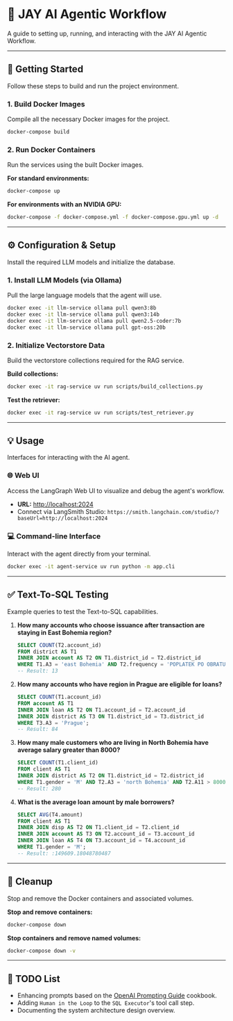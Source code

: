 # 🤖 JAY AI Agentic Workflow

A guide to setting up, running, and interacting with the JAY AI Agentic Workflow.

-----

## 🚀 Getting Started

Follow these steps to build and run the project environment.

### 1\. Build Docker Images

Compile all the necessary Docker images for the project.

```bash
docker-compose build
```

### 2\. Run Docker Containers

Run the services using the built Docker images.

**For standard environments:**

```bash
docker-compose up
```

**For environments with an NVIDIA GPU:**

```bash
docker-compose -f docker-compose.yml -f docker-compose.gpu.yml up -d
```

-----

## ⚙️ Configuration & Setup

Install the required LLM models and initialize the database.

### 1\. Install LLM Models (via Ollama)

Pull the large language models that the agent will use.

```bash
docker exec -it llm-service ollama pull qwen3:8b
docker exec -it llm-service ollama pull qwen3:14b
docker exec -it llm-service ollama pull qwen2.5-coder:7b
docker exec -it llm-service ollama pull gpt-oss:20b
```

### 2\. Initialize Vectorstore Data

Build the vectorstore collections required for the RAG service.

**Build collections:**

```bash
docker exec -it rag-service uv run scripts/build_collections.py
```

**Test the retriever:**

```bash
docker exec -it rag-service uv run scripts/test_retriever.py
```

-----

## 💡 Usage

Interfaces for interacting with the AI agent.

### 🌐 Web UI

Access the LangGraph Web UI to visualize and debug the agent's workflow.

  - **URL:** [http://localhost:2024](https://www.google.com/search?q=http://localhost:2024)
  - Connect via LangSmith Studio: `https://smith.langchain.com/studio/?baseUrl=http://localhost:2024`

### 💻 Command-line Interface

Interact with the agent directly from your terminal.

```bash
docker exec -it agent-service uv run python -m app.cli
```

-----

## ✅ Text-To-SQL Testing

Example queries to test the Text-to-SQL capabilities.

1.  **How many accounts who choose issuance after transaction are staying in East Bohemia region?**

    ```sql
    SELECT COUNT(T2.account_id) 
    FROM district AS T1 
    INNER JOIN account AS T2 ON T1.district_id = T2.district_id 
    WHERE T1.A3 = 'east Bohemia' AND T2.frequency = 'POPLATEK PO OBRATU';
    -- Result: 13
    ```

2.  **How many accounts who have region in Prague are eligible for loans?**

    ```sql
    SELECT COUNT(T1.account_id) 
    FROM account AS T1 
    INNER JOIN loan AS T2 ON T1.account_id = T2.account_id 
    INNER JOIN district AS T3 ON T1.district_id = T3.district_id 
    WHERE T3.A3 = 'Prague';
    -- Result: 84
    ```

3.  **How many male customers who are living in North Bohemia have average salary greater than 8000?**

    ```sql
    SELECT COUNT(T1.client_id) 
    FROM client AS T1 
    INNER JOIN district AS T2 ON T1.district_id = T2.district_id 
    WHERE T1.gender = 'M' AND T2.A3 = 'north Bohemia' AND T2.A11 > 8000;
    -- Result: 280
    ```

4.  **What is the average loan amount by male borrowers?**

    ```sql
    SELECT AVG(T4.amount) 
    FROM client AS T1 
    INNER JOIN disp AS T2 ON T1.client_id = T2.client_id 
    INNER JOIN account AS T3 ON T2.account_id = T3.account_id 
    INNER JOIN loan AS T4 ON T3.account_id = T4.account_id 
    WHERE T1.gender = 'M';
    -- Result: :149609.18048780487
    ```

-----

## 🧹 Cleanup

Stop and remove the Docker containers and associated volumes.

**Stop and remove containers:**

```bash
docker-compose down
```

**Stop containers and remove named volumes:**

```bash
docker-compose down -v
```

-----

## 📝 TODO List

  - Enhancing prompts based on the [OpenAI Prompting Guide](https://cookbook.openai.com/examples/gpt-5/gpt-5_prompting_guide) cookbook.
  - Adding `Human in the Loop` to the `SQL Executor`'s tool call step.
  - Documenting the system architecture design overview.

